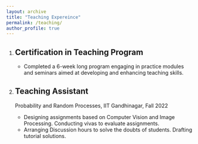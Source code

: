 ```yaml
---
layout: archive
title: "Teaching Expereince"
permalink: /teaching/
author_profile: true
---
```


1. ## Certification in Teaching Program
   - Completed a 6-week long program engaging in practice modules and seminars aimed at developing and enhancing teaching skills.

2. ## Teaching Assistant 
    Probability and Random Processes, IIT Gandhinagar, Fall 2022
    - Designing assignments based on Computer Vision and Image Processing. Conducting vivas to evaluate assignments.
    - Arranging Discussion hours to solve the doubts of students. Drafting tutorial solutions.





<!-- {% include base_path %}

{% for post in site.teaching reversed %}
  {% include archive-single.html %}
{% endfor %}
 -->
